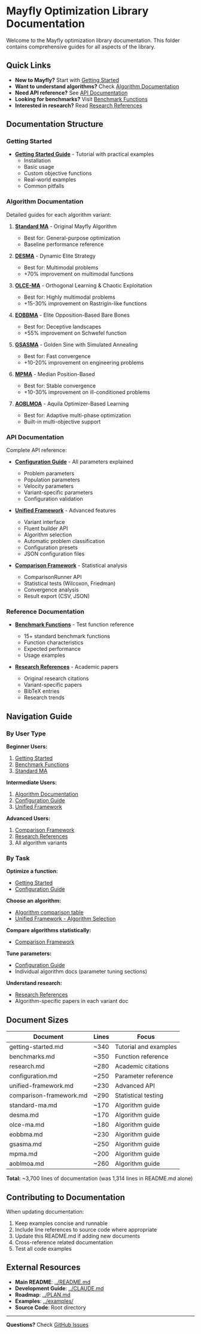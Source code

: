 # Mayfly Optimization Library Documentation

Welcome to the Mayfly optimization library documentation. This folder contains comprehensive guides for all aspects of the library.

## Quick Links

- **New to Mayfly?** Start with [Getting Started](getting-started.md)
- **Want to understand algorithms?** Check [Algorithm Documentation](#algorithm-documentation)
- **Need API reference?** See [API Documentation](#api-documentation)
- **Looking for benchmarks?** Visit [Benchmark Functions](benchmarks.md)
- **Interested in research?** Read [Research References](research.md)

## Documentation Structure

### Getting Started

- **[Getting Started Guide](getting-started.md)** - Tutorial with practical examples
  - Installation
  - Basic usage
  - Custom objective functions
  - Real-world examples
  - Common pitfalls

### Algorithm Documentation

Detailed guides for each algorithm variant:

1. **[Standard MA](algorithms/standard-ma.md)** - Original Mayfly Algorithm
   - Best for: General-purpose optimization
   - Baseline performance reference

2. **[DESMA](algorithms/desma.md)** - Dynamic Elite Strategy
   - Best for: Multimodal problems
   - +70% improvement on multimodal functions

3. **[OLCE-MA](algorithms/olce-ma.md)** - Orthogonal Learning & Chaotic Exploitation
   - Best for: Highly multimodal problems
   - +15-30% improvement on Rastrigin-like functions

4. **[EOBBMA](algorithms/eobbma.md)** - Elite Opposition-Based Bare Bones
   - Best for: Deceptive landscapes
   - +55% improvement on Schwefel function

5. **[GSASMA](algorithms/gsasma.md)** - Golden Sine with Simulated Annealing
   - Best for: Fast convergence
   - +10-20% improvement on engineering problems

6. **[MPMA](algorithms/mpma.md)** - Median Position-Based
   - Best for: Stable convergence
   - +10-30% improvement on ill-conditioned problems

7. **[AOBLMOA](algorithms/aoblmoa.md)** - Aquila Optimizer-Based Learning
   - Best for: Adaptive multi-phase optimization
   - Built-in multi-objective support

### API Documentation

Complete API reference:

- **[Configuration Guide](api/configuration.md)** - All parameters explained
  - Problem parameters
  - Population parameters
  - Velocity parameters
  - Variant-specific parameters
  - Configuration validation

- **[Unified Framework](api/unified-framework.md)** - Advanced features
  - Variant interface
  - Fluent builder API
  - Algorithm selection
  - Automatic problem classification
  - Configuration presets
  - JSON configuration files

- **[Comparison Framework](api/comparison-framework.md)** - Statistical analysis
  - ComparisonRunner API
  - Statistical tests (Wilcoxon, Friedman)
  - Convergence analysis
  - Result export (CSV, JSON)

### Reference Documentation

- **[Benchmark Functions](benchmarks.md)** - Test function reference
  - 15+ standard benchmark functions
  - Function characteristics
  - Expected performance
  - Usage examples

- **[Research References](research.md)** - Academic papers
  - Original research citations
  - Variant-specific papers
  - BibTeX entries
  - Research trends

## Navigation Guide

### By User Type

**Beginner Users:**
1. [Getting Started](getting-started.md)
2. [Benchmark Functions](benchmarks.md)
3. [Standard MA](algorithms/standard-ma.md)

**Intermediate Users:**
1. [Algorithm Documentation](algorithms/)
2. [Configuration Guide](api/configuration.md)
3. [Unified Framework](api/unified-framework.md)

**Advanced Users:**
1. [Comparison Framework](api/comparison-framework.md)
2. [Research References](research.md)
3. All algorithm variants

### By Task

**Optimize a function:**
- [Getting Started](getting-started.md#basic-usage)
- [Configuration Guide](api/configuration.md)

**Choose an algorithm:**
- [Algorithm comparison table](../README.md#algorithm-variants)
- [Unified Framework - Algorithm Selection](api/unified-framework.md#algorithm-selection)

**Compare algorithms statistically:**
- [Comparison Framework](api/comparison-framework.md)

**Tune parameters:**
- [Configuration Guide](api/configuration.md)
- Individual algorithm docs (parameter tuning sections)

**Understand research:**
- [Research References](research.md)
- Algorithm-specific papers in each variant doc

## Document Sizes

| Document | Lines | Focus |
|----------|-------|-------|
| getting-started.md | ~340 | Tutorial and examples |
| benchmarks.md | ~350 | Function reference |
| research.md | ~280 | Academic citations |
| configuration.md | ~250 | Parameter reference |
| unified-framework.md | ~230 | Advanced API |
| comparison-framework.md | ~290 | Statistical testing |
| standard-ma.md | ~170 | Algorithm guide |
| desma.md | ~170 | Algorithm guide |
| olce-ma.md | ~180 | Algorithm guide |
| eobbma.md | ~230 | Algorithm guide |
| gsasma.md | ~250 | Algorithm guide |
| mpma.md | ~200 | Algorithm guide |
| aoblmoa.md | ~260 | Algorithm guide |

**Total:** ~3,700 lines of documentation (was 1,314 lines in README.md alone)

## Contributing to Documentation

When updating documentation:
1. Keep examples concise and runnable
2. Include line references to source code where appropriate
3. Update this README.md if adding new documents
4. Cross-reference related documentation
5. Test all code examples

## External Resources

- **Main README**: [../README.md](../README.md)
- **Development Guide**: [../CLAUDE.md](../CLAUDE.md)
- **Roadmap**: [../PLAN.md](../PLAN.md)
- **Examples**: [../examples/](../examples/)
- **Source Code**: Root directory

---

**Questions?** Check [GitHub Issues](https://github.com/cwbudde/mayfly/issues)
